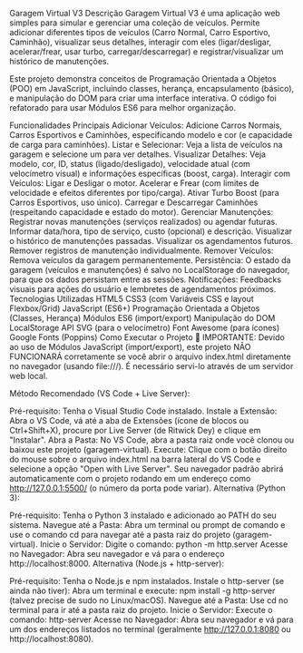 Garagem Virtual V3 Descrição Garagem Virtual V3 é uma aplicação web simples para simular e gerenciar uma coleção de veículos. Permite adicionar diferentes tipos de veículos (Carro Normal, Carro Esportivo, Caminhão), visualizar seus detalhes, interagir com eles (ligar/desligar, acelerar/frear, usar turbo, carregar/descarregar) e registrar/visualizar um histórico de manutenções.

Este projeto demonstra conceitos de Programação Orientada a Objetos (POO) em JavaScript, incluindo classes, herança, encapsulamento (básico), e manipulação do DOM para criar uma interface interativa. O código foi refatorado para usar Módulos ES6 para melhor organização.

Funcionalidades Principais Adicionar Veículos: Adicione Carros Normais, Carros Esportivos e Caminhões, especificando modelo e cor (e capacidade de carga para caminhões). Listar e Selecionar: Veja a lista de veículos na garagem e selecione um para ver detalhes. Visualizar Detalhes: Veja modelo, cor, ID, status (ligado/desligado), velocidade atual (com velocímetro visual) e informações específicas (boost, carga). Interagir com Veículos: Ligar e Desligar o motor. Acelerar e Frear (com limites de velocidade e efeitos diferentes por tipo/carga). Ativar Turbo Boost (para Carros Esportivos, uso único). Carregar e Descarregar Caminhões (respeitando capacidade e estado do motor). Gerenciar Manutenções: Registrar novas manutenções (serviços realizados) ou agendar futuras. Informar data/hora, tipo de serviço, custo (opcional) e descrição. Visualizar o histórico de manutenções passadas. Visualizar os agendamentos futuros. Remover registros de manutenção individualmente. Remover Veículos: Remova veículos da garagem permanentemente. Persistência: O estado da garagem (veículos e manutenções) é salvo no LocalStorage do navegador, para que os dados persistam entre as sessões. Notificações: Feedbacks visuais para ações do usuário e lembretes de agendamentos próximos. Tecnologias Utilizadas HTML5 CSS3 (com Variáveis CSS e layout Flexbox/Grid) JavaScript (ES6+) Programação Orientada a Objetos (Classes, Herança) Módulos ES6 (import/export) Manipulação do DOM LocalStorage API SVG (para o velocímetro) Font Awesome (para ícones) Google Fonts (Poppins) Como Executar o Projeto 🚨 IMPORTANTE: Devido ao uso de Módulos JavaScript (import/export), este projeto NÃO FUNCIONARÁ corretamente se você abrir o arquivo index.html diretamente no navegador (usando file:///). É necessário servi-lo através de um servidor web local.

Método Recomendado (VS Code + Live Server):

Pré-requisito: Tenha o Visual Studio Code instalado. Instale a Extensão: Abra o VS Code, vá até a aba de Extensões (ícone de blocos ou Ctrl+Shift+X), procure por Live Server (de Ritwick Dey) e clique em "Instalar". Abra a Pasta: No VS Code, abra a pasta raiz onde você clonou ou baixou este projeto (garagem-virtual). Execute: Clique com o botão direito do mouse sobre o arquivo index.html na barra lateral do VS Code e selecione a opção "Open with Live Server". Seu navegador padrão abrirá automaticamente com o projeto rodando em um endereço como http://127.0.0.1:5500/ (o número da porta pode variar). Alternativa (Python 3):

Pré-requisito: Tenha o Python 3 instalado e adicionado ao PATH do seu sistema. Navegue até a Pasta: Abra um terminal ou prompt de comando e use o comando cd para navegar até a pasta raiz do projeto (garagem-virtual). Inicie o Servidor: Digite o comando: python -m http.server Acesse no Navegador: Abra seu navegador e vá para o endereço http://localhost:8000. Alternativa (Node.js + http-server):

Pré-requisito: Tenha o Node.js e npm instalados. Instale o http-server (se ainda não tiver): Abra um terminal e execute: npm install -g http-server (talvez precise de sudo no Linux/macOS). Navegue até a Pasta: Use cd no terminal para ir até a pasta raiz do projeto. Inicie o Servidor: Execute o comando: http-server Acesse no Navegador: Abra seu navegador e vá para um dos endereços listados no terminal (geralmente http://127.0.0.1:8080 ou http://localhost:8080).